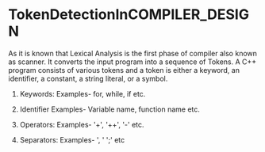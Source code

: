 # TokenDetectionInCOMPILER_DESIGN

As it is known that Lexical Analysis is the first phase of compiler also known as scanner. It converts the input program into a sequence of Tokens. 
A C++ program consists of various tokens and a token is either a keyword, an identifier, a constant, a string literal, or a symbol.

1) Keywords: 
Examples- for, while, if etc.

2) Identifier
Examples- Variable name, function name etc.

3) Operators:
Examples- '+', '++', '-' etc.

4) Separators:
Examples- ', ' ';' etc

